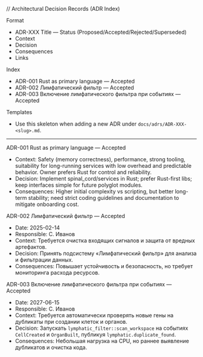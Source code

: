 <!-- neira:meta
id: NEI-20250902-202115-rename-backend
intent: docs
summary: |
  Уточнено название каталога: backend/services -> spinal_cord/services.
-->
<!-- neira:meta
id: NEI-20250214-120000-lymph-filter
intent: docs
summary: Добавлено решение о подсистеме «Лимфатический фильтр».
-->
<!-- neira:meta
id: NEI-20270615-lymphatic-dup-adr
intent: docs
summary: ADR о включении анализа дубликатов через лимфатический фильтр.
-->
// Architectural Decision Records (ADR Index)

Format
- ADR-XXX Title — Status (Proposed/Accepted/Rejected/Superseded)
- Context
- Decision
- Consequences
- Links

Index
- ADR-001 Rust as primary language — Accepted
- ADR-002 Лимфатический фильтр — Accepted
- ADR-003 Включение лимфатического фильтра при событиях — Accepted

Templates
- Use this skeleton when adding a new ADR under `docs/adrs/ADR-XXX-<slug>.md`.

---

ADR-001 Rust as primary language — Accepted
- Context: Safety (memory correctness), performance, strong tooling, suitability for long-running services with low overhead and predictable behavior. Owner prefers Rust for control and reliability.
- Decision: Implement spinal_cord/services in Rust; prefer Rust-first libs; keep interfaces simple for future polyglot modules.
- Consequences: Higher initial complexity vs scripting, but better long-term stability; need strict coding guidelines and documentation to mitigate onboarding cost.

ADR-002 Лимфатический фильтр — Accepted
- Date: 2025-02-14
- Responsible: С. Иванов
- Context: Требуется очистка входящих сигналов и защита от вредных артефактов.
- Decision: Принять подсистему «Лимфатический фильтр» для анализа и фильтрации данных.
- Consequences: Повышает устойчивость и безопасность, но требует мониторинга расхода ресурсов.

ADR-003 Включение лимфатического фильтра при событиях — Accepted
- Date: 2027-06-15
- Responsible: С. Иванов
- Context: Требуется автоматически проверять новые гены на дубликаты при создании клеток и органов.
- Decision: Запускать `lymphatic_filter::scan_workspace` на событиях `CellCreated` и `OrganBuilt`, публикуя `lymphatic.duplicate_found`.
- Consequences: Небольшая нагрузка на CPU, но раннее выявление дубликатов и очистка кода.
